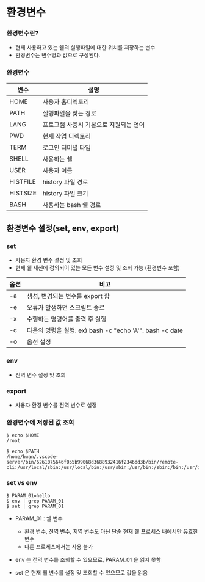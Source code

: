 # 환경변수


### 환경변수란?
- 현재 사용하고 있는 쉘의 실행파일에 대한 위치를 저장하는 변수
- 환경변수는 변수명과 값으로 구성된다.

### 환경변수 
| 변수     | 설명                                       |
| -------- | ------------------------------------------ |
| HOME     | 사용자 홈디렉토리                          |
| PATH     | 실행파일을 찾는 경로                      |
| LANG     | 프로그램 사용시 기본으로 지원되는 언어     |
| PWD      | 현재 작업 디렉토리                        |
| TERM     | 로그인 터미널 타입                        |
| SHELL    | 사용하는 쉘                               |
| USER     | 사용자 이름                               |
| HISTFILE | history 파일 경로                         |
| HISTSIZE | history 파일 크기                         |
| BASH     | 사용하는 bash 쉘 경로                     |

## 환경변수 설정(set, env, export)

### set
- 사용자 환경 변수 설정 및 조회
- 현재 쉘 세션에 정의되어 있는 모든 변수 설정 및 조회 가능 (환경변수 포함)

옵션   | 비고
------|---------------------------
-a    | 생성, 변경되는 변수를 export 함
-e    | 오류가 발생하면 스크립트 종료
-x    | 수행하는 명령어를 출력 후 실행
-c    | 다음의 명령을 실행. ex) bash -c "echo 'A'". bash -c date
-o    | 옵션 설정





### env
- 전역 변수 설정 및 조회

### export
- 사용자 환경 변수를 전역 변수로 설정

### 환경변수에 저장된 값 조회
```shell
$ echo $HOME
/root

$ echo $PATH
/home/hwan/.vscode-server/bin/6261075646f055b99068d3688932416f2346dd3b/bin/remote-cli:/usr/local/sbin:/usr/local/bin:/usr/sbin:/usr/bin:/sbin:/bin:/usr/games:/usr/local/games:/snap/bin
```

### set vs env
```
$ PARAM_01=hello
$ env | grep PARAM_01
$ set | grep PARAM_01
```

- PARAM_01 : 쉘 변수
  - 환경 변수, 전역 변수, 지역 변수도 아닌 단순 현재 쉘 프로세스 내에서만 유효한 변수
  - 다른 프로세스에서는 사용 불가

- env 는 전역 변수를 조회할 수 있으므로, PARAM_01 을 읽지 못함
- set 은 현재 쉘 변수를 설정 및 조회할 수 있으므로 값을 읽음


